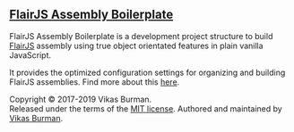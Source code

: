 [FlairJS Assembly Boilerplate](https://flairjs.com/templates#asm)
---

FlairJS Assembly Boilerplate is a development project structure to build [FlairJS](https://flairjs.com) assembly using true object orientated features in plain vanilla JavaScript.

It provides the optimized configuration settings for organizing and building FlairJS assemblies. Find more about this [here](https://flairjs.com/templates#asm).



Copyright &copy; 2017-2019 Vikas Burman.<br/>
Released under the terms of the [MIT license](https://github.com/vikasburman/flairjs-template-asm/blob/master/LICENSE). Authored and maintained by [Vikas Burman](https://www.linkedin.com/in/vikasburman/). 